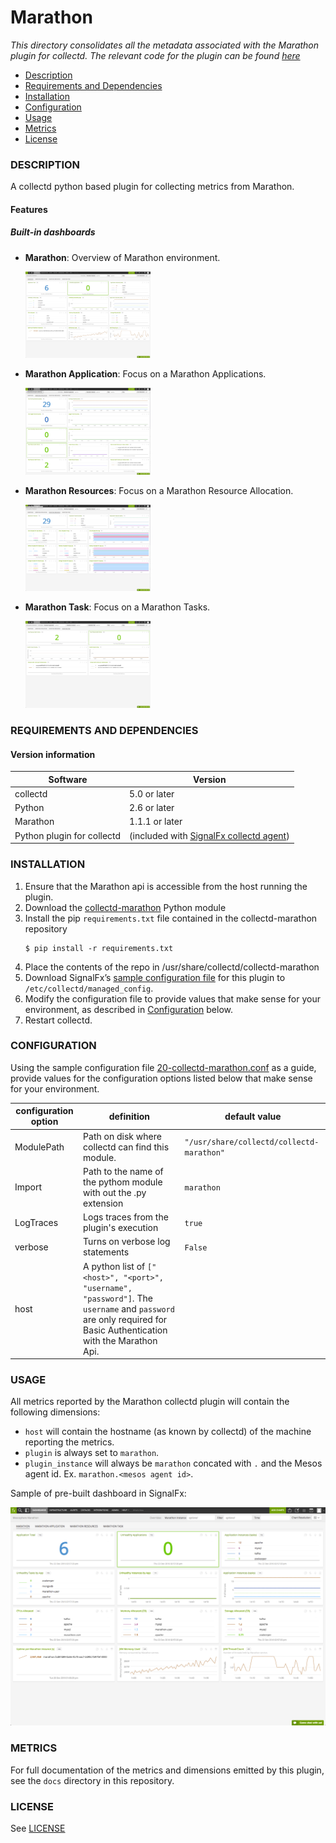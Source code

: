 # Marathon

_This directory consolidates all the metadata associated with the Marathon plugin for collectd.  The relevant code for the plugin can be found [here](https://github.com/signalfx/collectd-marathon)_

- [Description](#description)
- [Requirements and Dependencies](#requirements-and-dependencies)
- [Installation](#installation)
- [Configuration](#configuration)
- [Usage](#usage)
- [Metrics](#metrics)
- [License](#license)

### DESCRIPTION
A collectd python based plugin for collecting metrics from Marathon.

#### Features
##### Built-in dashboards

- **Marathon**: Overview of Marathon environment.

  [<img src='./img/dashboard_marathon_overview.png' width=200px>](./img/dashboard_marathon_overview.png)

- **Marathon Application**: Focus on a Marathon Applications.

  [<img src='./img/dashboard_marathon_application.png' width=200px>](./img/dashboard_marathon_application.png)

- **Marathon Resources**: Focus on a Marathon Resource Allocation.

  [<img src='./img/dashboard_marathon_resources.png' width=200px>](./img/dashboard_marathon_resources.png)

- **Marathon Task**: Focus on a Marathon Tasks.

  [<img src='./img/dashboard_marathon_task.png' width=200px>](./img/dashboard_marathon_task.png)

### REQUIREMENTS AND DEPENDENCIES

#### Version information

| Software | Version      |
|----------|--------------|
| collectd | 5.0 or later |
| Python   | 2.6 or later |
| Marathon | 1.1.1 or later |
| Python plugin for collectd | (included with [SignalFx collectd agent](https://github.com/signalfx/integrations/tree/master/collectd)[](sfx_link:sfxcollectd)) |

### INSTALLATION
1.  Ensure that the Marathon api is accessible from the host running the plugin.
2.  Download the [collectd-marathon](https://github.com/signalfx/collectd-marathon) Python module
3.  Install the pip `requirements.txt` file contained in the collectd-marathon repository
    ```
    $ pip install -r requirements.txt
    ```
4.  Place the contents of the repo in /usr/share/collectd/collectd-marathon
5.  Download SignalFx’s [sample configuration file](./https://github.com/signalfx/integrations/blob/master/collectd-marathon/20-collectd-marathon.conf) for this plugin to `/etc/collectd/managed_config`.
6.  Modify the configuration file to provide values that make sense for your environment, as described in [Configuration](#configuration) below.
7.  Restart collectd.

### CONFIGURATION
Using the sample configuration file [20-collectd-marathon.conf](https://github.com/signalfx/integrations/blob/master/collectd-marathon/20-collectd-marathon.conf) as a guide, provide values for the configuration options listed below that make sense for your environment.

| configuration option | definition | default value |
| ---------------------|------------|---------------|
| ModulePath | Path on disk where collectd can find this module. | `"/usr/share/collectd/collectd-marathon"` |
| Import | Path to the name of the pythom module with out the .py extension | `marathon` |
| LogTraces | Logs traces from the plugin's execution | `true` |
| verbose | Turns on verbose log statements | `False` |
| host | A python list of `["<host>", "<port>", "username", "password"]`.  The `username` and `password` are only required for Basic Authentication with the Marathon Api.|  |

### USAGE
All metrics reported by the Marathon collectd plugin will contain the following dimensions:
* `host` will contain the hostname (as known by collectd) of the machine reporting the metrics.
* `plugin` is always set to `marathon`.
* `plugin_instance` will always be `marathon` concated with `.` and the Mesos agent id. Ex. `marathon.<mesos agent id>`.

Sample of pre-built dashboard in SignalFx:

![](././img/dashboard_marathon_overview.png)

### METRICS
For full documentation of the metrics and dimensions emitted by this plugin, see the `docs` directory in this repository.

### LICENSE

See [LICENSE](./LICENSE)
